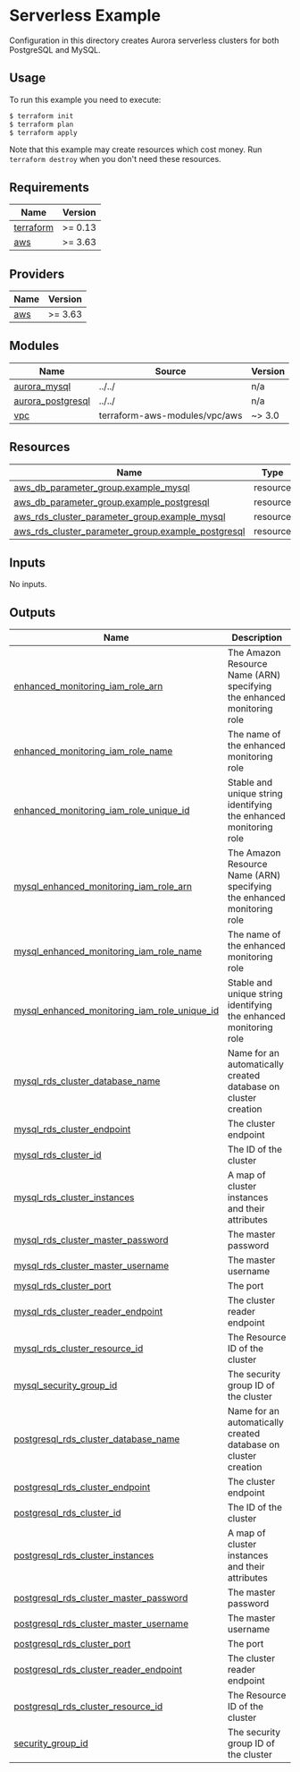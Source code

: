 # Serverless Example

Configuration in this directory creates Aurora serverless clusters for both PostgreSQL and MySQL.

## Usage

To run this example you need to execute:

```bash
$ terraform init
$ terraform plan
$ terraform apply
```

Note that this example may create resources which cost money. Run `terraform destroy` when you don't need these resources.

<!-- BEGINNING OF PRE-COMMIT-TERRAFORM DOCS HOOK -->
## Requirements

| Name | Version |
|------|---------|
| <a name="requirement_terraform"></a> [terraform](#requirement\_terraform) | >= 0.13 |
| <a name="requirement_aws"></a> [aws](#requirement\_aws) | >= 3.63 |

## Providers

| Name | Version |
|------|---------|
| <a name="provider_aws"></a> [aws](#provider\_aws) | >= 3.63 |

## Modules

| Name | Source | Version |
|------|--------|---------|
| <a name="module_aurora_mysql"></a> [aurora\_mysql](#module\_aurora\_mysql) | ../../ | n/a |
| <a name="module_aurora_postgresql"></a> [aurora\_postgresql](#module\_aurora\_postgresql) | ../../ | n/a |
| <a name="module_vpc"></a> [vpc](#module\_vpc) | terraform-aws-modules/vpc/aws | ~> 3.0 |

## Resources

| Name | Type |
|------|------|
| [aws_db_parameter_group.example_mysql](https://registry.terraform.io/providers/hashicorp/aws/latest/docs/resources/db_parameter_group) | resource |
| [aws_db_parameter_group.example_postgresql](https://registry.terraform.io/providers/hashicorp/aws/latest/docs/resources/db_parameter_group) | resource |
| [aws_rds_cluster_parameter_group.example_mysql](https://registry.terraform.io/providers/hashicorp/aws/latest/docs/resources/rds_cluster_parameter_group) | resource |
| [aws_rds_cluster_parameter_group.example_postgresql](https://registry.terraform.io/providers/hashicorp/aws/latest/docs/resources/rds_cluster_parameter_group) | resource |

## Inputs

No inputs.

## Outputs

| Name | Description |
|------|-------------|
| <a name="output_enhanced_monitoring_iam_role_arn"></a> [enhanced\_monitoring\_iam\_role\_arn](#output\_enhanced\_monitoring\_iam\_role\_arn) | The Amazon Resource Name (ARN) specifying the enhanced monitoring role |
| <a name="output_enhanced_monitoring_iam_role_name"></a> [enhanced\_monitoring\_iam\_role\_name](#output\_enhanced\_monitoring\_iam\_role\_name) | The name of the enhanced monitoring role |
| <a name="output_enhanced_monitoring_iam_role_unique_id"></a> [enhanced\_monitoring\_iam\_role\_unique\_id](#output\_enhanced\_monitoring\_iam\_role\_unique\_id) | Stable and unique string identifying the enhanced monitoring role |
| <a name="output_mysql_enhanced_monitoring_iam_role_arn"></a> [mysql\_enhanced\_monitoring\_iam\_role\_arn](#output\_mysql\_enhanced\_monitoring\_iam\_role\_arn) | The Amazon Resource Name (ARN) specifying the enhanced monitoring role |
| <a name="output_mysql_enhanced_monitoring_iam_role_name"></a> [mysql\_enhanced\_monitoring\_iam\_role\_name](#output\_mysql\_enhanced\_monitoring\_iam\_role\_name) | The name of the enhanced monitoring role |
| <a name="output_mysql_enhanced_monitoring_iam_role_unique_id"></a> [mysql\_enhanced\_monitoring\_iam\_role\_unique\_id](#output\_mysql\_enhanced\_monitoring\_iam\_role\_unique\_id) | Stable and unique string identifying the enhanced monitoring role |
| <a name="output_mysql_rds_cluster_database_name"></a> [mysql\_rds\_cluster\_database\_name](#output\_mysql\_rds\_cluster\_database\_name) | Name for an automatically created database on cluster creation |
| <a name="output_mysql_rds_cluster_endpoint"></a> [mysql\_rds\_cluster\_endpoint](#output\_mysql\_rds\_cluster\_endpoint) | The cluster endpoint |
| <a name="output_mysql_rds_cluster_id"></a> [mysql\_rds\_cluster\_id](#output\_mysql\_rds\_cluster\_id) | The ID of the cluster |
| <a name="output_mysql_rds_cluster_instances"></a> [mysql\_rds\_cluster\_instances](#output\_mysql\_rds\_cluster\_instances) | A map of cluster instances and their attributes |
| <a name="output_mysql_rds_cluster_master_password"></a> [mysql\_rds\_cluster\_master\_password](#output\_mysql\_rds\_cluster\_master\_password) | The master password |
| <a name="output_mysql_rds_cluster_master_username"></a> [mysql\_rds\_cluster\_master\_username](#output\_mysql\_rds\_cluster\_master\_username) | The master username |
| <a name="output_mysql_rds_cluster_port"></a> [mysql\_rds\_cluster\_port](#output\_mysql\_rds\_cluster\_port) | The port |
| <a name="output_mysql_rds_cluster_reader_endpoint"></a> [mysql\_rds\_cluster\_reader\_endpoint](#output\_mysql\_rds\_cluster\_reader\_endpoint) | The cluster reader endpoint |
| <a name="output_mysql_rds_cluster_resource_id"></a> [mysql\_rds\_cluster\_resource\_id](#output\_mysql\_rds\_cluster\_resource\_id) | The Resource ID of the cluster |
| <a name="output_mysql_security_group_id"></a> [mysql\_security\_group\_id](#output\_mysql\_security\_group\_id) | The security group ID of the cluster |
| <a name="output_postgresql_rds_cluster_database_name"></a> [postgresql\_rds\_cluster\_database\_name](#output\_postgresql\_rds\_cluster\_database\_name) | Name for an automatically created database on cluster creation |
| <a name="output_postgresql_rds_cluster_endpoint"></a> [postgresql\_rds\_cluster\_endpoint](#output\_postgresql\_rds\_cluster\_endpoint) | The cluster endpoint |
| <a name="output_postgresql_rds_cluster_id"></a> [postgresql\_rds\_cluster\_id](#output\_postgresql\_rds\_cluster\_id) | The ID of the cluster |
| <a name="output_postgresql_rds_cluster_instances"></a> [postgresql\_rds\_cluster\_instances](#output\_postgresql\_rds\_cluster\_instances) | A map of cluster instances and their attributes |
| <a name="output_postgresql_rds_cluster_master_password"></a> [postgresql\_rds\_cluster\_master\_password](#output\_postgresql\_rds\_cluster\_master\_password) | The master password |
| <a name="output_postgresql_rds_cluster_master_username"></a> [postgresql\_rds\_cluster\_master\_username](#output\_postgresql\_rds\_cluster\_master\_username) | The master username |
| <a name="output_postgresql_rds_cluster_port"></a> [postgresql\_rds\_cluster\_port](#output\_postgresql\_rds\_cluster\_port) | The port |
| <a name="output_postgresql_rds_cluster_reader_endpoint"></a> [postgresql\_rds\_cluster\_reader\_endpoint](#output\_postgresql\_rds\_cluster\_reader\_endpoint) | The cluster reader endpoint |
| <a name="output_postgresql_rds_cluster_resource_id"></a> [postgresql\_rds\_cluster\_resource\_id](#output\_postgresql\_rds\_cluster\_resource\_id) | The Resource ID of the cluster |
| <a name="output_security_group_id"></a> [security\_group\_id](#output\_security\_group\_id) | The security group ID of the cluster |
<!-- END OF PRE-COMMIT-TERRAFORM DOCS HOOK -->
